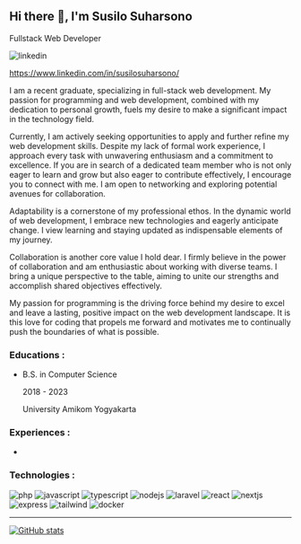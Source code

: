 ## Hi there 👋, I'm Susilo Suharsono
Fullstack Web Developer

![linkedin](https://img.shields.io/badge/LinkedIn-0077B5?style=for-the-badge&logo=linkedin&logoColor=white)

https://www.linkedin.com/in/susilosuharsono/

I am a recent graduate, specializing in full-stack web development. My passion for programming and web development, combined with my dedication to personal growth, fuels my desire to make a significant impact in the technology field.

Currently, I am actively seeking opportunities to apply and further refine my web development skills. Despite my lack of formal work experience, I approach every task with unwavering enthusiasm and a commitment to excellence. If you are in search of a dedicated team member who is not only eager to learn and grow but also eager to contribute effectively, I encourage you to connect with me. I am open to networking and exploring potential avenues for collaboration.

Adaptability is a cornerstone of my professional ethos. In the dynamic world of web development, I embrace new technologies and eagerly anticipate change. I view learning and staying updated as indispensable elements of my journey.

Collaboration is another core value I hold dear. I firmly believe in the power of collaboration and am enthusiastic about working with diverse teams. I bring a unique perspective to the table, aiming to unite our strengths and accomplish shared objectives effectively.

My passion for programming is the driving force behind my desire to excel and leave a lasting, positive impact on the web development landscape. It is this love for coding that propels me forward and motivates me to continually push the boundaries of what is possible.

### Educations :
- B.S. in Computer Science

  2018 - 2023
  
  University Amikom Yogyakarta
  
### Experiences :
-

### Technologies :
![php](https://img.shields.io/badge/PHP-777BB4?style=for-the-badge&logo=php&logoColor=white)
![javascript](https://img.shields.io/badge/JavaScript-323330?style=for-the-badge&logo=javascript&logoColor=F7DF1E)
![typescript](https://img.shields.io/badge/TypeScript-007ACC?style=for-the-badge&logo=typescript&logoColor=white)
![nodejs](https://img.shields.io/badge/Node%20js-339933?style=for-the-badge&logo=nodedotjs&logoColor=white)
![laravel](https://img.shields.io/badge/Laravel-FF2D20?style=for-the-badge&logo=laravel&logoColor=white)
![react](https://img.shields.io/badge/React-20232A?style=for-the-badge&logo=react&logoColor=61DAFB)
![nextjs](https://img.shields.io/badge/next%20js-000000?style=for-the-badge&logo=nextdotjs&logoColor=white)
![express](https://img.shields.io/badge/Express%20js-000000?style=for-the-badge&logo=express&logoColor=white)
![tailwind](https://img.shields.io/badge/Tailwind_CSS-38B2AC?style=for-the-badge&logo=tailwind-css&logoColor=white)
![docker](https://img.shields.io/badge/Docker-2CA5E0?style=for-the-badge&logo=docker&logoColor=white)

---
[![GitHub stats](https://github-readme-stats.vercel.app/api?username=susilo001&show_icons=true&theme=dracula)](https://github.com/susilo001/github-readme-stats) 


